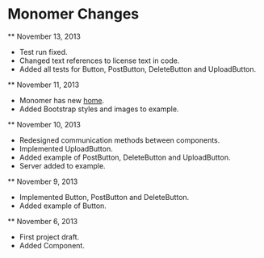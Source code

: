 Monomer Changes
===============

** November 13, 2013

* Test run fixed.
* Changed text references to license text in code.
* Added all tests for Button, PostButton, DeleteButton and UploadButton.

** November 11, 2013

* Monomer has new [home](http://monomer.akserg.com).
* Added Bootstrap styles and images to example. 

** November 10, 2013

* Redesigned communication methods between components.
* Implemented UploadButton.
* Added example of PostButton, DeleteButton and UploadButton.
* Server added to example.

** November 9, 2013

* Implemented Button, PostButton and DeleteButton.
* Added example of Button.

** November 6, 2013

* First project draft.
* Added Component.